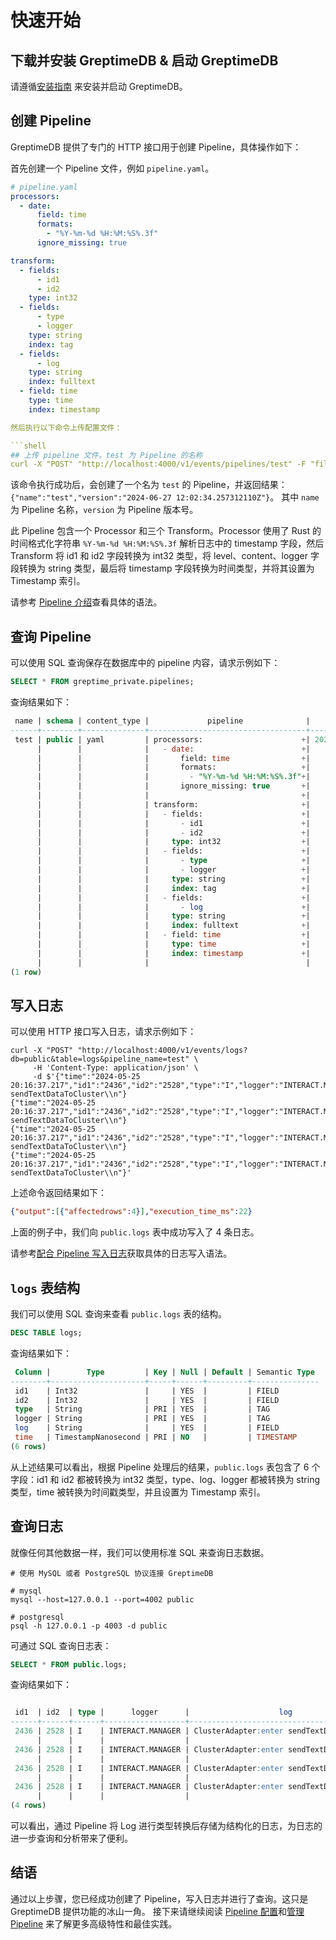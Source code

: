 # 快速开始


## 下载并安装 GreptimeDB & 启动 GreptimeDB

请遵循[安装指南](/getting-started/overview.md) 来安装并启动 GreptimeDB。

## 创建 Pipeline

GreptimeDB 提供了专门的 HTTP 接口用于创建 Pipeline，具体操作如下：

首先创建一个 Pipeline 文件，例如 `pipeline.yaml`。

```yaml
# pipeline.yaml
processors:
  - date:
      field: time
      formats:
        - "%Y-%m-%d %H:%M:%S%.3f"
      ignore_missing: true

transform:
  - fields:
      - id1
      - id2
    type: int32
  - fields:
      - type
      - logger
    type: string
    index: tag
  - fields:
      - log
    type: string
    index: fulltext
  - field: time
    type: time
    index: timestamp

然后执行以下命令上传配置文件：

```shell
## 上传 pipeline 文件。test 为 Pipeline 的名称
curl -X "POST" "http://localhost:4000/v1/events/pipelines/test" -F "file=@pipeline.yaml"
```

该命令执行成功后，会创建了一个名为 `test` 的 Pipeline，并返回结果：`{"name":"test","version":"2024-06-27 12:02:34.257312110Z"}`。
其中 `name` 为 Pipeline 名称，`version` 为 Pipeline 版本号。

此 Pipeline 包含一个 Processor 和三个 Transform。Processor 使用了 Rust 的时间格式化字符串 `%Y-%m-%d %H:%M:%S%.3f` 解析日志中的 timestamp 字段，然后 Transform 将 id1 和 id2 字段转换为 int32 类型，将 level、content、logger 字段转换为 string 类型，最后将 timestamp 字段转换为时间类型，并将其设置为 Timestamp 索引。

请参考 [Pipeline 介绍](log-pipeline.md)查看具体的语法。



## 查询 Pipeline

可以使用 SQL 查询保存在数据库中的 pipeline 内容，请求示例如下：

```sql
SELECT * FROM greptime_private.pipelines;
```

查询结果如下：

```sql
 name | schema | content_type |             pipeline              |         created_at
------+--------+--------------+-----------------------------------+----------------------------
 test | public | yaml         | processors:                      +| 2024-06-27 12:02:34.257312
      |        |              |   - date:                        +|
      |        |              |       field: time                +|
      |        |              |       formats:                   +|
      |        |              |         - "%Y-%m-%d %H:%M:%S%.3f"+|
      |        |              |       ignore_missing: true       +|
      |        |              |                                  +|
      |        |              | transform:                       +|
      |        |              |   - fields:                      +|
      |        |              |       - id1                      +|
      |        |              |       - id2                      +|
      |        |              |     type: int32                  +|
      |        |              |   - fields:                      +|
      |        |              |       - type                     +|
      |        |              |       - logger                   +|
      |        |              |     type: string                 +|
      |        |              |     index: tag                   +|
      |        |              |   - fields:                      +|
      |        |              |       - log                      +|
      |        |              |     type: string                 +|
      |        |              |     index: fulltext              +|
      |        |              |   - field: time                  +|
      |        |              |     type: time                   +|
      |        |              |     index: timestamp             +|
      |        |              |                                   |
(1 row)
```

## 写入日志

可以使用 HTTP 接口写入日志，请求示例如下：

```shell
curl -X "POST" "http://localhost:4000/v1/events/logs?db=public&table=logs&pipeline_name=test" \
     -H 'Content-Type: application/json' \
     -d $'{"time":"2024-05-25 20:16:37.217","id1":"2436","id2":"2528","type":"I","logger":"INTERACT.MANAGER","log":"ClusterAdapter:enter sendTextDataToCluster\\n"}
{"time":"2024-05-25 20:16:37.217","id1":"2436","id2":"2528","type":"I","logger":"INTERACT.MANAGER","log":"ClusterAdapter:enter sendTextDataToCluster\\n"}
{"time":"2024-05-25 20:16:37.217","id1":"2436","id2":"2528","type":"I","logger":"INTERACT.MANAGER","log":"ClusterAdapter:enter sendTextDataToCluster\\n"}
{"time":"2024-05-25 20:16:37.217","id1":"2436","id2":"2528","type":"I","logger":"INTERACT.MANAGER","log":"ClusterAdapter:enter sendTextDataToCluster\\n"}'
```
上述命令返回结果如下：

```json
{"output":[{"affectedrows":4}],"execution_time_ms":22}
```

上面的例子中，我们向 `public.logs` 表中成功写入了 4 条日志。

请参考[配合 Pipeline 写入日志](write-log.md)获取具体的日志写入语法。

## `logs` 表结构

我们可以使用 SQL 查询来查看 `public.logs` 表的结构。

```sql
DESC TABLE logs;
```

查询结果如下：

```sql
 Column |        Type         | Key | Null | Default | Semantic Type
--------+---------------------+-----+------+---------+---------------
 id1    | Int32               |     | YES  |         | FIELD
 id2    | Int32               |     | YES  |         | FIELD
 type   | String              | PRI | YES  |         | TAG
 logger | String              | PRI | YES  |         | TAG
 log    | String              |     | YES  |         | FIELD
 time   | TimestampNanosecond | PRI | NO   |         | TIMESTAMP
(6 rows)
```

从上述结果可以看出，根据 Pipeline 处理后的结果，`public.logs` 表包含了 6 个字段：id1 和 id2 都被转换为 int32 类型，type、log、logger 都被转换为 string 类型，time 被转换为时间戳类型，并且设置为 Timestamp 索引。

## 查询日志

就像任何其他数据一样，我们可以使用标准 SQL 来查询日志数据。

```shell
# 使用 MySQL 或者 PostgreSQL 协议连接 GreptimeDB

# mysql
mysql --host=127.0.0.1 --port=4002 public

# postgresql
psql -h 127.0.0.1 -p 4003 -d public
```

可通过 SQL 查询日志表：

```sql
SELECT * FROM public.logs;
```

查询结果如下：

```sql

 id1  | id2  | type |      logger      |                    log                     |            time
------+------+------+------------------+--------------------------------------------+----------------------------
 2436 | 2528 | I    | INTERACT.MANAGER | ClusterAdapter:enter sendTextDataToCluster+| 2024-05-25 20:16:37.217000
      |      |      |                  |                                            |
 2436 | 2528 | I    | INTERACT.MANAGER | ClusterAdapter:enter sendTextDataToCluster+| 2024-05-25 20:16:37.217000
      |      |      |                  |                                            |
 2436 | 2528 | I    | INTERACT.MANAGER | ClusterAdapter:enter sendTextDataToCluster+| 2024-05-25 20:16:37.217000
      |      |      |                  |                                            |
 2436 | 2528 | I    | INTERACT.MANAGER | ClusterAdapter:enter sendTextDataToCluster+| 2024-05-25 20:16:37.217000
      |      |      |                  |                                            |
(4 rows)
```

可以看出，通过 Pipeline 将 Log 进行类型转换后存储为结构化的日志，为日志的进一步查询和分析带来了便利。

## 结语

通过以上步骤，您已经成功创建了 Pipeline，写入日志并进行了查询。这只是 GreptimeDB 提供功能的冰山一角。
接下来请继续阅读 [Pipeline 配置](log-pipeline.md)和[管理 Pipeline](manage-pipeline.md) 来了解更多高级特性和最佳实践。
